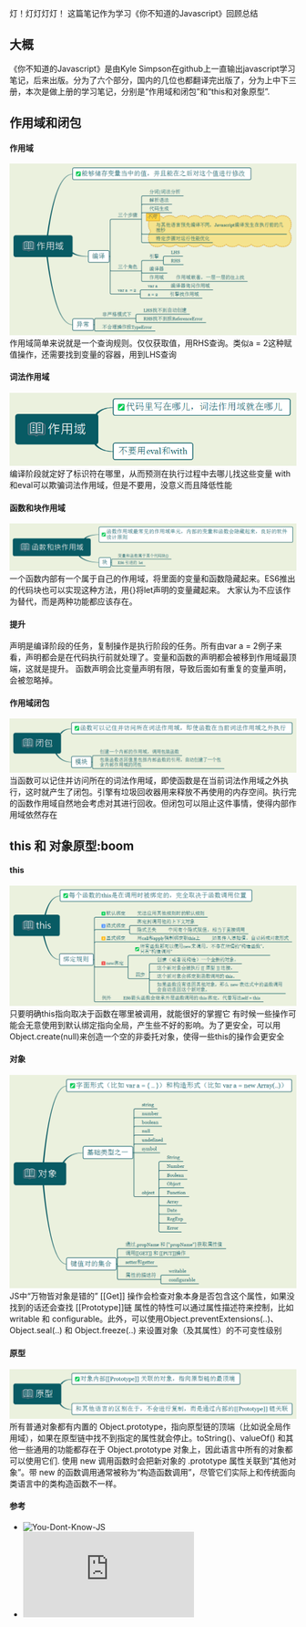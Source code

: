 灯！灯灯灯灯！
这篇笔记作为学习《你不知道的Javascript》回顾总结

## 大概
《你不知道的Javascript》是由Kyle Simpson在github上一直输出javascript学习笔记，后来出版。分为了六个部分，国内的几位也都翻译完出版了，分为上中下三册，本次是做上册的学习笔记，分别是“作用域和闭包”和“this和对象原型”.
## 作用域和闭包
#### 作用域
![](../assets/201806/作用域.png)
作用域简单来说就是一个查询规则。仅仅获取值，用RHS查询。类似a = 2这种赋值操作，还需要找到变量的容器，用到LHS查询
#### 词法作用域
![](../assets/201806/词法作用域.png)
编译阶段就定好了标识符在哪里，从而预测在执行过程中去哪儿找这些变量
with和eval可以欺骗词法作用域，但是不要用，没意义而且降低性能
#### 函数和块作用域
![](../assets/201806/函数和块作用域.png)
一个函数内部有一个属于自己的作用域，将里面的变量和函数隐藏起来。ES6推出的代码块也可以实现这种方法，用{}将let声明的变量藏起来。
大家认为不应该作为替代，而是两种功能都应该存在。
#### 提升
声明是编译阶段的任务，复制操作是执行阶段的任务。所有由var a = 2例子来看，声明都会是在代码执行前就处理了。变量和函数的声明都会被移到作用域最顶端，这就是提升。
函数声明会比变量声明有限，导致后面如有重复的变量声明，会被忽略掉。
#### 作用域闭包
![](../assets/201806/闭包.png)
当函数可以记住并访问所在的词法作用域，即使函数是在当前词法作用域之外执行，这时就产生了闭包。引擎有垃圾回收器用来释放不再使用的内存空间。执行完的函数作用域自然地会考虑对其进行回收。但闭包可以阻止这件事情，使得内部作用域依然存在

## this 和 对象原型:boom
#### this
![](../assets/201806/this.png)
只要明确this指向取决于函数在哪里被调用，就能很好的掌握它
有时候一些操作可能会无意使用到默认绑定指向全局，产生些不好的影响。为了更安全，可以用Object.create(null)来创造一个空的非委托对象，使得一些this的操作会更安全
#### 对象
![](../assets/201806/对象.png)
JS中“万物皆对象是错的”
[[Get]] 操作会检查对象本身是否包含这个属性，如果没找到的话还会查找 [[Prototype]]链
属性的特性可以通过属性描述符来控制，比如 writable 和 configurable。此外，可以使用Object.preventExtensions(..)、Object.seal(..) 和 Object.freeze(..) 来设置对象（及其属性）的不可变性级别
#### 原型
![](../assets/201806/原型.png)
所有普通对象都有内置的 Object.prototype，指向原型链的顶端（比如说全局作用域），如果在原型链中找不到指定的属性就会停止。toString()、valueOf() 和其他一些通用的功能都存在于 Object.prototype 对象上，因此语言中所有的对象都可以使用它们.
使用 new 调用函数时会把新对象的 .prototype 属性关联到“其他对象”。带 new 的函数调用通常被称为“构造函数调用”，尽管它们实际上和传统面向类语言中的类构造函数不一样。

#### 参考
* ![You-Dont-Know-JS](https://github.com/getify/You-Dont-Know-JS)
* ![你不知道的JavaScript上卷笔记](https://www.cnblogs.com/GongQi/p/5426055.html)